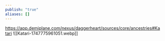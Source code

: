 ```yaml
---
publish: "true"
aliases: []
---
```

https://app.demiplane.com/nexus/daggerheart/sources/core/ancestries#Katari
![[Katari-1747775961051.webp]]